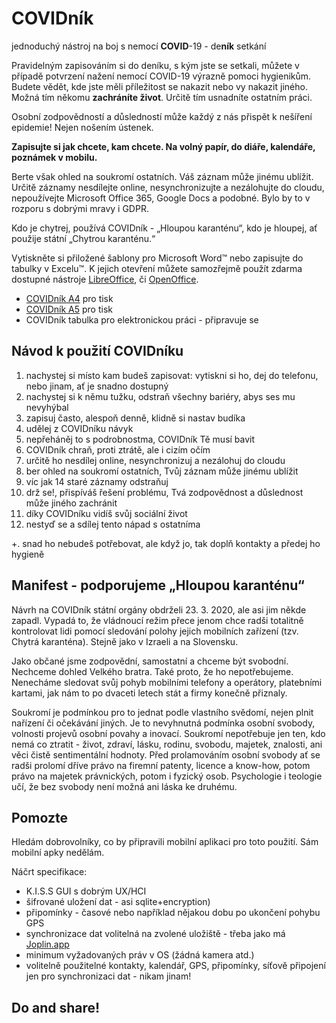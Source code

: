 # COVIDník

jednoduchý nástroj na boj s nemocí **COVID**-19 - de**ník** setkání

Pravidelným zapisováním si do deníku, s kým jste se setkali, můžete v případě potvrzení nažení nemocí COVID-19 výrazně pomoci hygienikům. Budete vědět, kde jste měli příležitost se nakazit nebo vy nakazit jiného. Možná tím někomu **zachráníte život**. Určitě tím usnadníte ostatním práci.

Osobní zodpovědností a důsledností může každý z nás přispět k nešíření epidemie! Nejen nošením ústenek.

**Zapisujte si jak chcete, kam chcete. Na volný papír, do diáře, kalendáře, poznámek v mobilu.**

Berte však ohled na soukromí ostatních. Váš záznam může jinému ublížit. Určitě záznamy nesdílejte online, nesynchronizujte a nezálohujte do cloudu, nepoužívejte Microsoft Office 365, Google Docs a podobné. Bylo by to v rozporu s dobrými mravy i GDPR.

Kdo je chytrej, používá COVIDník - „Hloupou karanténu“, kdo je hloupej, ať použije státní „Chytrou karanténu.“

Vytiskněte si přiložené šablony pro Microsoft Word&trade; nebo zapisujte do tabulky v Excelu&trade;. K jejich otevření můžete samozřejmě použít zdarma dostupné nástroje [LibreOffice](https://cs.libreoffice.org/download/download/), či [OpenOffice](http://www.openoffice.org/cs/download/index.html).

- [COVIDník A4](https://github.com/cernekj/COVIDnik/blob/master/COVIDnik_A4.docx) pro tisk
- [COVIDník A5](https://github.com/cernekj/COVIDnik/blob/master/COVIDnik_A5.docx) pro tisk
- COVIDník tabulka pro elektronickou práci - připravuje se

## Návod k použití COVIDníku

1. nachystej si místo kam budeš zapisovat: vytiskni si ho, dej do telefonu, nebo jinam, ať je snadno dostupný
2. nachystej si k němu tužku, odstraň všechny bariéry, abys ses mu nevyhýbal
3. zapisuj často, alespoň denně, klidně si nastav budíka
4. udělej z COVIDníku návyk
5. nepřeháněj to s podrobnostma, COVIDník Tě musí bavit
6. COVIDník chraň, proti ztrátě, ale i cizím očím
7. určitě ho nesdílej online, nesynchronizuj a nezálohuj do cloudu
8. ber ohled na soukromí ostatních, Tvůj záznam může jinému ublížit
9. víc jak 14 staré záznamy odstraňuj
10. drž se!, přispíváš řešení problému, Tvá zodpovědnost a důslednost může jiného zachránit
11. díky COVIDníku vidíš svůj sociální život
12. nestyď se a sdílej tento nápad s ostatníma

+. snad ho nebudeš potřebovat, ale když jo, tak doplň kontakty a předej ho hygieně


## Manifest - podporujeme „Hloupou karanténu“

Návrh na COVIDník státní orgány obdrželi 23. 3. 2020, ale asi jim někde zapadl. Vypadá to, že vládnoucí režim přece jenom chce radši totalitně kontrolovat lidi pomocí sledování polohy jejich mobilních zařízení (tzv. Chytrá karanténa). Stejně jako v Izraeli a na Slovensku.

Jako občané jsme zodpovědní, samostatní a chceme být svobodní. Nechceme dohled Velkého bratra. Také proto, že ho nepotřebujeme. Nenecháme sledovat svůj pohyb mobilními telefony a operátory, platebními kartami, jak nám to po dvaceti letech stát a firmy konečně přiznaly.

Soukromí je podmínkou pro to jednat podle vlastního svědomí, nejen plnit nařízení či očekávání jiných. Je to nevyhnutná podmínka osobní svobody, volnosti projevů osobní povahy a inovací. Soukromí nepotřebuje jen ten, kdo nemá co ztratit - život, zdraví, lásku, rodinu, svobodu, majetek, znalosti, ani věci čistě sentimentální hodnoty. Před prolamováním osobní svobody ať se radši prolomí dříve právo na firemní patenty, licence a know-how, potom právo na majetek právnických, potom i fyzický osob. Psychologie i teologie učí, že bez svobody není možná ani láska ke druhému.

## Pomozte

Hledám dobrovolníky, co by připravili mobilní aplikaci pro toto použití. Sám mobilní apky nedělám.

Náčrt specifikace:
- K.I.S.S GUI s dobrým UX/HCI
- šifrované uložení dat - asi sqlite+encryption)
- připomínky - časové nebo například nějakou dobu po ukončení pohybu GPS
- synchronizace dat volitelná na zvolené uložiště - třeba jako má [Joplin.app](https://github.com/laurent22/joplin)
- minimum vyžadovaných práv v OS (žádná kamera atd.)
- volitelně použitelné kontakty, kalendář, GPS, připomínky, síťově připojení jen pro synchronizaci dat - nikam jinam!

## Do and share!
